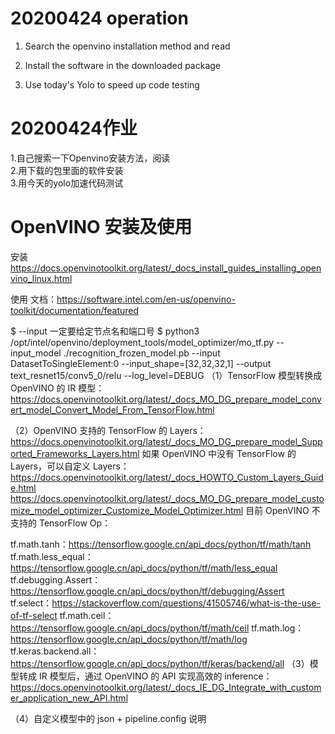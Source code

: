 # 20200424 operation

1. Search the openvino installation method and read

2. Install the software in the downloaded package

3. Use today's Yolo to speed up code testing


# 20200424作业
1.自己搜索一下Openvino安装方法，阅读  
2.用下载的包里面的软件安装  
3.用今天的yolo加速代码测试  

# OpenVINO 安装及使用

安装
https://docs.openvinotoolkit.org/latest/_docs_install_guides_installing_openvino_linux.html

使用
文档：https://software.intel.com/en-us/openvino-toolkit/documentation/featured

$ --input 一定要给定节点名和端口号
$ python3 /opt/intel/openvino/deployment_tools/model_optimizer/mo_tf.py --input_model ./recognition_frozen_model.pb --input DatasetToSingleElement:0 --input_shape=[32,32,32,1] --output text_resnet15/conv5_0/relu --log_level=DEBUG
（1）TensorFlow 模型转换成 OpenVINO 的 IR 模型：
https://docs.openvinotoolkit.org/latest/_docs_MO_DG_prepare_model_convert_model_Convert_Model_From_TensorFlow.html

（2）OpenVINO 支持的 TensorFlow 的 Layers：
https://docs.openvinotoolkit.org/latest/_docs_MO_DG_prepare_model_Supported_Frameworks_Layers.html
如果 OpenVINO 中没有 TensorFlow 的 Layers，可以自定义 Layers：
https://docs.openvinotoolkit.org/latest/_docs_HOWTO_Custom_Layers_Guide.html
https://docs.openvinotoolkit.org/latest/_docs_MO_DG_prepare_model_customize_model_optimizer_Customize_Model_Optimizer.html
目前 OpenVINO 不支持的 TensorFlow Op：

tf.math.tanh：https://tensorflow.google.cn/api_docs/python/tf/math/tanh
tf.math.less_equal：https://tensorflow.google.cn/api_docs/python/tf/math/less_equal
tf.debugging.Assert：https://tensorflow.google.cn/api_docs/python/tf/debugging/Assert
tf.select：https://stackoverflow.com/questions/41505746/what-is-the-use-of-tf-select
tf.math.ceil：https://tensorflow.google.cn/api_docs/python/tf/math/ceil
tf.math.log：https://tensorflow.google.cn/api_docs/python/tf/math/log
tf.keras.backend.all：https://tensorflow.google.cn/api_docs/python/tf/keras/backend/all
（3）模型转成 IR 模型后，通过 OpenVINO 的 API 实现高效的 inference：
https://docs.openvinotoolkit.org/latest/_docs_IE_DG_Integrate_with_customer_application_new_API.html

（4）自定义模型中的 json + pipeline.config 说明
